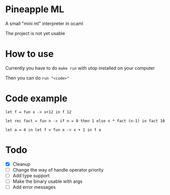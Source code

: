 # Pineapple ML
A small "mini ml" interpreter in ocaml

The project is not yet usable

# How to use
Currently you have to do `make run` with utop installed on your computer

Then you can do `run "<code>"`

# Code example
`let f = fun x -> x+12 in f 12`

`let rec fact = fun n -> if n = 0 then 1 else n * fact (n-1) in fact 10`

`let a = 4 in let f = fun x -> x + 1 in f a`

# Todo
- [x] Cleanup
- [ ] Change the way of handle operator priority
- [ ] Add type support
- [ ] Make the binary usable with args
- [ ] Add error messages
